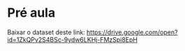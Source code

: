 # Pré aula

Baixar o dataset deste link: https://drive.google.com/open?id=1ZkQPv2S4BSc-9ydw6LKHj-FMzSpi8EpH

